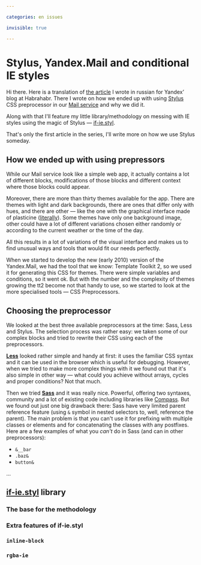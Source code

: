 ```yaml
---

categories: en issues

invisible: true

---
```


# Stylus, Yandex.Mail and conditional IE styles

Hi there. Here is a translation of [the article](http://habrahabr.ru/company/yandex/blog/169415/) I wrote in russian for Yandex’ blog at Habrahabr. There I wrote on how we ended up with using [Stylus](http://learnboost.github.com/stylus) CSS preprocessor in our [Mail service](http://mail.yandex.com/) and why we did it.

Along with that I'll feature my little library/methodology on messing with IE styles using the magic of Stylus — [if-ie.styl](gh:kizu/if-ie.styl).

That's only the first article in the series, I'll write more on how we use Stylus someday.

## How we ended up with using prepressors

While our Mail service look like a simple web app, it actually contains a lot of different blocks, modifications of those blocks and different context where those blocks could appear.

Moreover, there are more than thirty themes available for the app. There are themes with light and dark backgrounds, there are ones that differ only with hues, and there are other — like the one with the graphical interface made of plasticine ([literally](https://www.youtube.com/watch?v=qrDU3ErUiHA&hd=1)). Some themes have only one background image, other could have a lot of different variations chosen either randomly or according to the current weather or the time of the day.

All this results in a lot of variations of the visual interface and makes us to find unusual ways and tools that would fit our needs perfectly.

When we started to develop the new (early 2010) version of the Yandex.Mail, we had the tool that we know: Template Toolkit 2, so we used it for generating this CSS for themes. There were simple variables and conditions, so it went ok. But with the number and the complexity of themes growing the tt2 become not that handy to use, so we started to look at the more specialised tools — CSS Preprocessors.

## Choosing the preprocessor

We looked at the best three available preprocessors at the time: Sass, Less and Stylus. The selection process was rather easy: we taken some of our complex blocks and tried to rewrite their CSS using each of the preprocessors.

[**Less**](http://lesscss.org/) looked rather simple and handy at first: it uses the familiar CSS syntax and it can be used in the browser which is useful for debugging. However, when we tried to make more complex things with it we found out that it's also simple in other way — what could you achieve without arrays, cycles and proper conditions? Not that much.

Then we tried [**Sass**](http://sass-lang.com/) and it was really nice. Powerful, offering two syntaxes, community and a lot of existing code including libraries like [Compass](http://compass-style.org/). But we found out just one big drawback there: Sass have very limited parent reference feature (using `&` symbol in nested selectors to, well, reference the parent). The main problem is that you can't use it for prefixing with multiple classes or elements and for concatenating the classes with any postfixes. Here are a few examples of what you _can't_ do in Sass (and can in other preprocessors):

- `&__bar`
- `.baz&`
- `button&`

…

## [if-ie.styl](gh:kizu/if-ie.styl) library

### The base for the methodology

### Extra features of if-ie.styl

### `inline-block`

### `rgba-ie`
